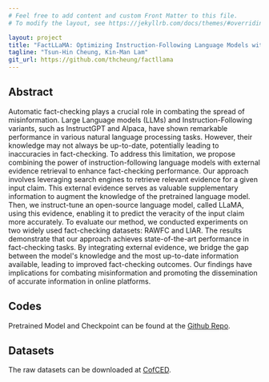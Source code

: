 ```yaml
---
# Feel free to add content and custom Front Matter to this file.
# To modify the layout, see https://jekyllrb.com/docs/themes/#overriding-theme-defaults

layout: project
title: "FactLLaMA: Optimizing Instruction-Following Language Models with External Knowledge for Automated Fact-Checking"
tagline: "Tsun-Hin Cheung, Kin-Man Lam"
git_url: https://github.com/thcheung/factllama
---
```


## Abstract

Automatic fact-checking plays a crucial role in combating the spread of misinformation. Large Language models (LLMs) and Instruction-Following variants, such as InstructGPT and Alpaca, have shown remarkable performance in various natural language processing tasks. However, their knowledge may not always be up-to-date, potentially leading to inaccuracies in fact-checking. To address this limitation, we propose combining the power of instruction-following language models with external evidence retrieval to enhance fact-checking performance. Our approach involves leveraging search engines to retrieve relevant evidence for a given input claim. This external evidence serves as valuable supplementary information to augment the knowledge of the pretrained language model. Then, we instruct-tune an open-source language model, called LLaMA, using this evidence, enabling it to predict the veracity of the input claim more accurately. To evaluate our method, we conducted experiments on two widely used fact-checking datasets: RAWFC and LIAR. The results demonstrate that our approach achieves state-of-the-art performance in fact-checking tasks. By integrating external evidence, we bridge the gap between the model's knowledge and the most up-to-date information available, leading to improved fact-checking outcomes. Our findings have implications for combating misinformation and promoting the dissemination of accurate information in online platforms.

## Codes

Pretrained Model and Checkpoint can be found at the [Github Repo](https://github.com/thcheung/FactLLaMA).

## Datasets

The raw datasets can be downloaded at [CofCED](https://github.com/Nicozwy/CofCED).
